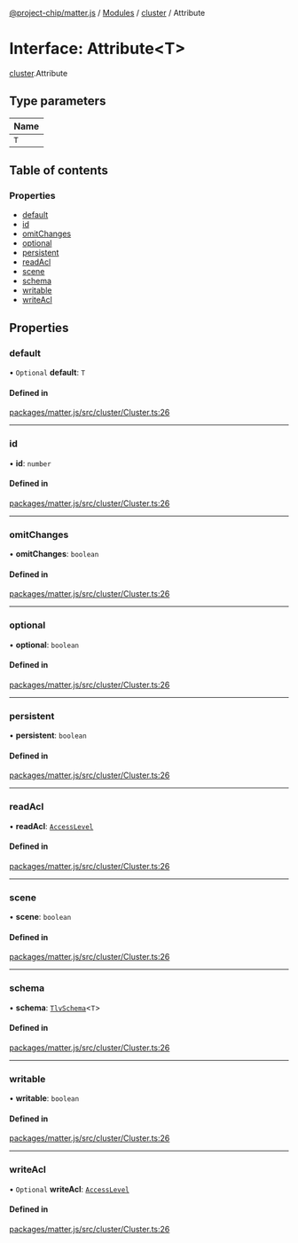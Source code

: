 [@project-chip/matter.js](../README.md) / [Modules](../modules.md) / [cluster](../modules/cluster.md) / Attribute

# Interface: Attribute<T\>

[cluster](../modules/cluster.md).Attribute

## Type parameters

| Name |
| :------ |
| `T` |

## Table of contents

### Properties

- [default](cluster.Attribute.md#default)
- [id](cluster.Attribute.md#id)
- [omitChanges](cluster.Attribute.md#omitchanges)
- [optional](cluster.Attribute.md#optional)
- [persistent](cluster.Attribute.md#persistent)
- [readAcl](cluster.Attribute.md#readacl)
- [scene](cluster.Attribute.md#scene)
- [schema](cluster.Attribute.md#schema)
- [writable](cluster.Attribute.md#writable)
- [writeAcl](cluster.Attribute.md#writeacl)

## Properties

### default

• `Optional` **default**: `T`

#### Defined in

[packages/matter.js/src/cluster/Cluster.ts:26](https://github.com/project-chip/matter.js/blob/5bdbf8d/packages/matter.js/src/cluster/Cluster.ts#L26)

___

### id

• **id**: `number`

#### Defined in

[packages/matter.js/src/cluster/Cluster.ts:26](https://github.com/project-chip/matter.js/blob/5bdbf8d/packages/matter.js/src/cluster/Cluster.ts#L26)

___

### omitChanges

• **omitChanges**: `boolean`

#### Defined in

[packages/matter.js/src/cluster/Cluster.ts:26](https://github.com/project-chip/matter.js/blob/5bdbf8d/packages/matter.js/src/cluster/Cluster.ts#L26)

___

### optional

• **optional**: `boolean`

#### Defined in

[packages/matter.js/src/cluster/Cluster.ts:26](https://github.com/project-chip/matter.js/blob/5bdbf8d/packages/matter.js/src/cluster/Cluster.ts#L26)

___

### persistent

• **persistent**: `boolean`

#### Defined in

[packages/matter.js/src/cluster/Cluster.ts:26](https://github.com/project-chip/matter.js/blob/5bdbf8d/packages/matter.js/src/cluster/Cluster.ts#L26)

___

### readAcl

• **readAcl**: [`AccessLevel`](../enums/cluster.AccessLevel.md)

#### Defined in

[packages/matter.js/src/cluster/Cluster.ts:26](https://github.com/project-chip/matter.js/blob/5bdbf8d/packages/matter.js/src/cluster/Cluster.ts#L26)

___

### scene

• **scene**: `boolean`

#### Defined in

[packages/matter.js/src/cluster/Cluster.ts:26](https://github.com/project-chip/matter.js/blob/5bdbf8d/packages/matter.js/src/cluster/Cluster.ts#L26)

___

### schema

• **schema**: [`TlvSchema`](../classes/tlv.TlvSchema.md)<`T`\>

#### Defined in

[packages/matter.js/src/cluster/Cluster.ts:26](https://github.com/project-chip/matter.js/blob/5bdbf8d/packages/matter.js/src/cluster/Cluster.ts#L26)

___

### writable

• **writable**: `boolean`

#### Defined in

[packages/matter.js/src/cluster/Cluster.ts:26](https://github.com/project-chip/matter.js/blob/5bdbf8d/packages/matter.js/src/cluster/Cluster.ts#L26)

___

### writeAcl

• `Optional` **writeAcl**: [`AccessLevel`](../enums/cluster.AccessLevel.md)

#### Defined in

[packages/matter.js/src/cluster/Cluster.ts:26](https://github.com/project-chip/matter.js/blob/5bdbf8d/packages/matter.js/src/cluster/Cluster.ts#L26)
